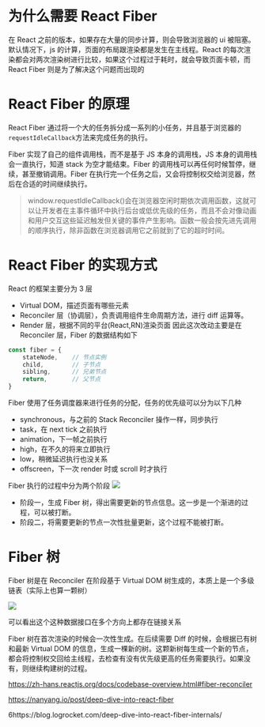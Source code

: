 # 为什么需要 React Fiber

在 React 之前的版本，如果存在大量的同步计算，则会导致浏览器的 ui 被阻塞。默认情况下，js 的计算，页面的布局跟渲染都是发生在主线程。React 的每次渲染都会对两次渲染树进行比较，如果这个过程过于耗时，就会导致页面卡顿，而 React Fiber 则是为了解决这个问题而出现的

# React Fiber 的原理

React Fiber 通过将一个大的任务拆分成一系列的小任务，并且基于浏览器的`requestIdleCallback`方法来完成任务的执行。

Fiber 实现了自己的组件调用栈，而不是基于 JS 本身的调用栈，JS 本身的调用栈会一直执行，知道 stack 为空才能结束。Fiber 的调用栈可以再任何时候暂停，继续，甚至撤销调用。Fiber 在执行完一个任务之后，又会将控制权交给浏览器，然后在合适的时间继续执行。

> window.requestIdleCallback()会在浏览器空闲时期依次调用函数，这就可以让开发者在主事件循环中执行后台或低优先级的任务，而且不会对像动画和用户交互这些延迟触发但关键的事件产生影响。函数一般会按先进先调用的顺序执行，除非函数在浏览器调用它之前就到了它的超时时间。

# React Fiber 的实现方式

React 的框架主要分为 3 层

- Virtual DOM，描述页面有哪些元素
- Reconciler 层（协调层），负责调用组件生命周期方法，进行 diff 运算等。
- Render 层，根据不同的平台(React,RN)渲染页面
  因此这次改动主要是在 Reconciler 层，Fiber 的数据结构如下

```js
const fiber = {
    stateNode,    // 节点实例
    child,        // 子节点
    sibling,      // 兄弟节点
    return,       // 父节点
}
```

Fiber 使用了任务调度器来进行任务的分配，任务的优先级可以分为以下几种

- synchronous，与之前的 Stack Reconciler 操作一样，同步执行
- task，在 next tick 之前执行
- animation，下一帧之前执行
- high，在不久的将来立即执行
- low，稍微延迟执行也没关系
- offscreen，下一次 render 时或 scroll 时才执行

Fiber 执行的过程中分为两个阶段
![](https://segmentfault.com/img/bVboJH6?w=1076&h=697)

- 阶段一，生成 Fiber 树，得出需要更新的节点信息。这一步是一个渐进的过程，可以被打断。
- 阶段二，将需要更新的节点一次性批量更新，这个过程不能被打断。

# Fiber 树

Fiber 树是在 Reconciler 在阶段基于 Virtual DOM 树生成的，本质上是一个多级链表（实际上也算一颗树）

![](https://segmentfault.com/img/bVboJHa?w=970&h=732)

可以看出这个这种数据接口在多个方向上都存在链接关系

Fiber 树在首次渲染的时候会一次性生成。在后续需要 Diff 的时候，会根据已有树和最新 Virtual DOM 的信息，生成一棵新的树。这颗新树每生成一个新的节点，都会将控制权交回给主线程，去检查有没有优先级更高的任务需要执行。如果没有，则继续构建树的过程。

https://zh-hans.reactjs.org/docs/codebase-overview.html#fiber-reconciler

https://nanyang.io/post/deep-dive-into-react-fiber

6https://blog.logrocket.com/deep-dive-into-react-fiber-internals/
